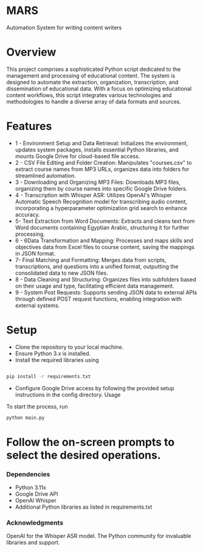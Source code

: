 # MARS
Automation System for writing content writers  


# Overview
This project comprises a sophisticated Python script dedicated to the management and processing of educational content. The system is designed to automate the extraction, organization, transcription, and dissemination of educational data. With a focus on optimizing educational content workflows, this script integrates various technologies and methodologies to handle a diverse array of data formats and sources.

# Features
* 1 - Environment Setup and Data Retrieval: Initializes the environment, updates system packages, installs essential Python libraries, and mounts Google Drive for cloud-based file access.
* 2 - CSV File Editing and Folder Creation: Manipulates "courses.csv" to extract course names from MP3 URLs, organizes data into folders for streamlined automation.
* 3 - Downloading and Organizing MP3 Files: Downloads MP3 files, organizing them by course names into specific Google Drive folders.
* 4 - Transcription with Whisper ASR: Utilizes OpenAI's Whisper Automatic Speech Recognition model for transcribing audio content, incorporating a hyperparameter optimization grid search to enhance accuracy.
* 5- Text Extraction from Word Documents: Extracts and cleans text from Word documents containing Egyptian Arabic, structuring it for further processing.
* 6 - 6Data Transformation and Mapping: Processes and maps skills and objectives data from Excel files to course content, saving the mappings in JSON format.
* 7- Final Matching and Formatting: Merges data from scripts, transcriptions, and questions into a unified format, outputting the consolidated data to new JSON files.
* 8 - Data Cleaning and Structuring: Organizes files into subfolders based on their usage and type, facilitating efficient data management.
* 9 - System Post Requests: Supports sending JSON data to external APIs through defined POST request functions, enabling integration with external systems.
# Setup
* Clone the repository to your local machine.
* Ensure Python 3.x is installed.
* Install the required libraries using
```bash

pip install -r requirements.txt
````

* Configure Google Drive access by following the provided setup instructions in the config directory.
Usage

To start the process, run 
```bash
python main.py
````
# Follow the on-screen prompts to select the desired operations.
### Dependencies
* Python 3.11x
* Google Drive API
* OpenAI Whisper
* Additional Python libraries as listed in requirements.txt


### Acknowledgments
OpenAI for the Whisper ASR model.
The Python community for invaluable libraries and support.
